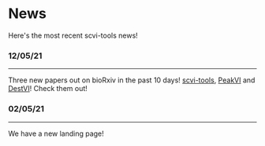 # News

Here's the most recent scvi-tools news!

### 12/05/21

______________________________________________________________________

Three new papers out on bioRxiv in the past 10 days! [scvi-tools](https://www.biorxiv.org/content/early/2021/04/29/2021.04.28.441833), [PeakVI](https://www.biorxiv.org/content/10.1101/2021.04.29.442020v1) and [DestVI](https://www.biorxiv.org/content/10.1101/2021.04.29.442020v1)! Check them out!

### 02/05/21

______________________________________________________________________

We have a new landing page!
